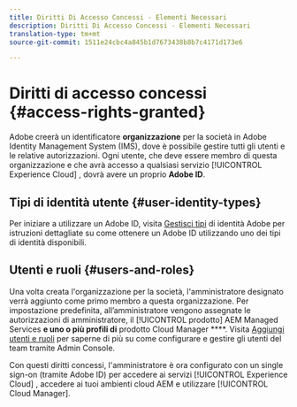 ```yaml
---
title: Diritti Di Accesso Concessi - Elementi Necessari
description: Diritti Di Accesso Concessi - Elementi Necessari
translation-type: tm+mt
source-git-commit: 1511e24cbc4a845b1d7673438b8b7c4171d173e6

---
```



# Diritti di accesso concessi {#access-rights-granted}

Adobe creerà un identificatore **organizzazione** per la società in Adobe Identity Management System (IMS), dove è possibile gestire tutti gli utenti e le relative autorizzazioni. Ogni utente, che deve essere membro di questa organizzazione e che avrà accesso a qualsiasi servizio [!UICONTROL Experience Cloud] , dovrà avere un proprio **Adobe ID**.

## Tipi di identità utente {#user-identity-types}

Per iniziare a utilizzare un Adobe ID, visita [Gestisci tipi](https://helpx.adobe.com/enterprise/using/identity.html) di identità Adobe per istruzioni dettagliate su come ottenere un Adobe ID utilizzando uno dei tipi di identità disponibili.

## Utenti e ruoli {#users-and-roles}

Una volta creata l&#39;organizzazione per la società, l&#39;amministratore designato verrà aggiunto come primo membro a questa organizzazione. Per impostazione predefinita, all’amministratore vengono assegnate le autorizzazioni di amministratore, il [!UICONTROL prodotto] AEM Managed Services **e uno o più profili di** prodotto  Cloud Manager ****. Visita [Aggiungi utenti e ruoli](add-users-roles.md) per saperne di più su come configurare e gestire gli utenti del team tramite Admin Console.

Con questi diritti concessi, l&#39;amministratore è ora configurato con un single sign-on (tramite Adobe ID) per accedere ai servizi [!UICONTROL Experience Cloud] , accedere ai tuoi ambienti cloud AEM e utilizzare [!UICONTROL Cloud Manager].
